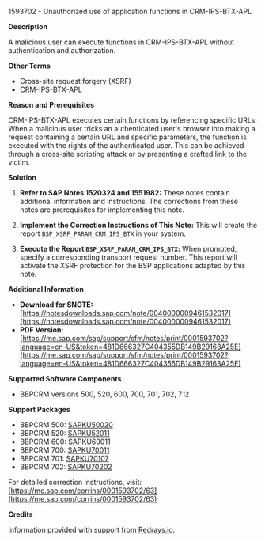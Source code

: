 1593702 - Unauthorized use of application functions in CRM-IPS-BTX-APL

**Description**

A malicious user can execute functions in CRM-IPS-BTX-APL without authentication and authorization.

**Other Terms**

- Cross-site request forgery (XSRF)
- CRM-IPS-BTX-APL

**Reason and Prerequisites**

CRM-IPS-BTX-APL executes certain functions by referencing specific URLs. When a malicious user tricks an authenticated user's browser into making a request containing a certain URL and specific parameters, the function is executed with the rights of the authenticated user. This can be achieved through a cross-site scripting attack or by presenting a crafted link to the victim.

**Solution**

1. **Refer to SAP Notes 1520324 and 1551982:** These notes contain additional information and instructions. The corrections from these notes are prerequisites for implementing this note.

2. **Implement the Correction Instructions of This Note:** This will create the report `BSP_XSRF_PARAM_CRM_IPS_BTX` in your system.

3. **Execute the Report `BSP_XSRF_PARAM_CRM_IPS_BTX`:** When prompted, specify a corresponding transport request number. This report will activate the XSRF protection for the BSP applications adapted by this note.

**Additional Information**

- **Download for SNOTE:** [https://notesdownloads.sap.com/note/0040000009461532017](https://notesdownloads.sap.com/note/0040000009461532017)
- **PDF Version:** [https://me.sap.com/sap/support/sfm/notes/print/0001593702?language=en-US&token=481D666327C404355DB149B29163A25E](https://me.sap.com/sap/support/sfm/notes/print/0001593702?language=en-US&token=481D666327C404355DB149B29163A25E)

**Supported Software Components**

- BBPCRM versions 500, 520, 600, 700, 701, 702, 712

**Support Packages**

- BBPCRM 500: [SAPKU50020](https://me.sap.com/supportpackage/SAPKU50020)
- BBPCRM 520: [SAPKU52011](https://me.sap.com/supportpackage/SAPKU52011)
- BBPCRM 600: [SAPKU60011](https://me.sap.com/supportpackage/SAPKU60011)
- BBPCRM 700: [SAPKU70011](https://me.sap.com/supportpackage/SAPKU70011)
- BBPCRM 701: [SAPKU70107](https://me.sap.com/supportpackage/SAPKU70107)
- BBPCRM 702: [SAPKU70202](https://me.sap.com/supportpackage/SAPKU70202)

For detailed correction instructions, visit: [https://me.sap.com/corrins/0001593702/63](https://me.sap.com/corrins/0001593702/63)

**Credits**

Information provided with support from [Redrays.io](https://redrays.io).